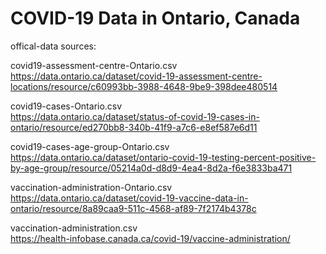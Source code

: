 # COVID-19 Data in Ontario, Canada


offical-data sources:

covid19-assessment-centre-Ontario.csv\
https://data.ontario.ca/dataset/covid-19-assessment-centre-locations/resource/c60993bb-3988-4648-9be9-398dee480514

covid19-cases-Ontario.csv\
https://data.ontario.ca/dataset/status-of-covid-19-cases-in-ontario/resource/ed270bb8-340b-41f9-a7c6-e8ef587e6d11

covid19-cases-age-group-Ontario.csv\
https://data.ontario.ca/dataset/ontario-covid-19-testing-percent-positive-by-age-group/resource/05214a0d-d8d9-4ea4-8d2a-f6e3833ba471

vaccination-administration-Ontario.csv\
https://data.ontario.ca/dataset/covid-19-vaccine-data-in-ontario/resource/8a89caa9-511c-4568-af89-7f2174b4378c

vaccination-administration.csv\
https://health-infobase.canada.ca/covid-19/vaccine-administration/
